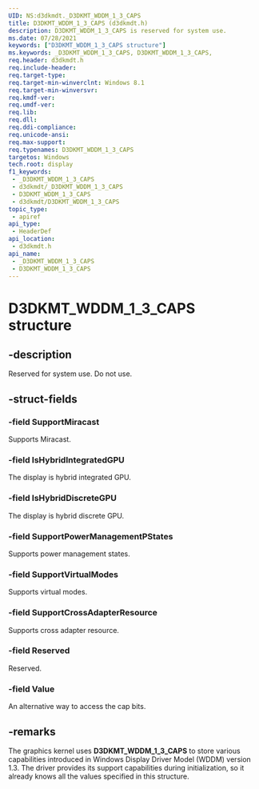 ```yaml
---
UID: NS:d3dkmdt._D3DKMT_WDDM_1_3_CAPS
title: D3DKMT_WDDM_1_3_CAPS (d3dkmdt.h)
description: D3DKMT_WDDM_1_3_CAPS is reserved for system use.
ms.date: 07/28/2021
keywords: ["D3DKMT_WDDM_1_3_CAPS structure"]
ms.keywords: _D3DKMT_WDDM_1_3_CAPS, D3DKMT_WDDM_1_3_CAPS,
req.header: d3dkmdt.h
req.include-header: 
req.target-type: 
req.target-min-winverclnt: Windows 8.1
req.target-min-winversvr: 
req.kmdf-ver: 
req.umdf-ver: 
req.lib: 
req.dll: 
req.ddi-compliance: 
req.unicode-ansi: 
req.max-support: 
req.typenames: D3DKMT_WDDM_1_3_CAPS
targetos: Windows
tech.root: display
f1_keywords:
 - _D3DKMT_WDDM_1_3_CAPS
 - d3dkmdt/_D3DKMT_WDDM_1_3_CAPS
 - D3DKMT_WDDM_1_3_CAPS
 - d3dkmdt/D3DKMT_WDDM_1_3_CAPS
topic_type:
 - apiref
api_type:
 - HeaderDef
api_location:
 - d3dkmdt.h
api_name:
 - _D3DKMT_WDDM_1_3_CAPS
 - D3DKMT_WDDM_1_3_CAPS
---
```


# D3DKMT_WDDM_1_3_CAPS structure

## -description

Reserved for system use. Do not use.

## -struct-fields

### -field SupportMiracast

Supports Miracast.

### -field IsHybridIntegratedGPU

The display is hybrid integrated GPU.

### -field IsHybridDiscreteGPU

The display is hybrid discrete GPU.

### -field SupportPowerManagementPStates

Supports power management states.

### -field SupportVirtualModes

Supports virtual modes.

### -field SupportCrossAdapterResource

Supports cross adapter resource.

### -field Reserved

Reserved.

### -field Value

An alternative way to access the cap bits.

## -remarks

The graphics kernel uses **D3DKMT_WDDM_1_3_CAPS** to store various capabilities introduced in Windows Display Driver Model (WDDM) version 1.3. The driver provides its support capabilities during initialization, so it already knows all the values specified in this structure.
